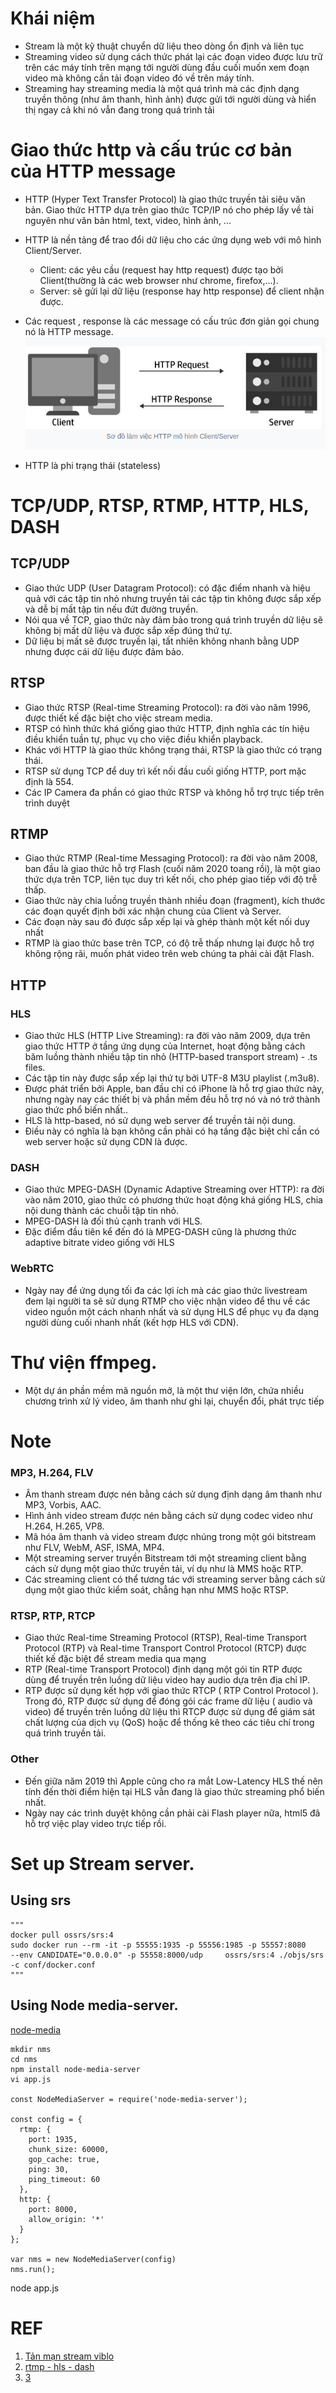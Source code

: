 # Khái niệm
+ Stream là một kỹ thuật chuyển dữ liệu theo dòng ổn định và liên tục
+ Streaming video sử dụng cách thức phát lại các đoạn video được lưu trữ trên các máy tính trên mạng tới người dùng đầu cuối muốn xem đoạn video mà không cần tải đoạn video đó về trên máy tính.
+ Streaming hay streaming media là một quá trình mà các định dạng truyền thông (như âm thanh, hình ảnh) được gửi tới người dùng và hiển thị ngay cả khi nó vẫn đang trong quá trình tải


# Giao thức http và cấu trúc cơ bản của HTTP message
+ HTTP (Hyper Text Transfer Protocol) là giao thức truyền tải siêu văn bản. Giao thức HTTP
dựa trên giao thức TCP/IP nó cho phép lấy về tài nguyên như văn bản html, text, video, hình ảnh, ...
+ HTTP là nền tảng để trao đổi dữ liệu cho các ứng dụng web với mô hình Client/Server.
    + Client: các yêu cầu (request hay http request) được tạo bởi Client(thường là các web browser như chrome, firefox,...).
    + Server: sẽ gửi lại dữ liệu (response hay http response) để client nhận được.
+ Các request , response là các message có cấu trúc đơn giản gọi chung nó là HTTP message.
![http](image/http_la_gi.png)

+ HTTP là phi trạng thái (stateless)

# TCP/UDP, RTSP, RTMP, HTTP, HLS, DASH
## TCP/UDP
+ Giao thức UDP (User Datagram Protocol): có đặc điểm nhanh và hiệu quả với các tập tin nhỏ nhưng truyền tải các tập tin không được sắp xếp và dễ bị mất tập tin nếu đứt đường truyền.
+ Nói qua về TCP, giao thức này đảm bảo trong quá trình truyền dữ liệu sẽ không bị mất dữ liệu và được sắp xếp đúng thứ tự.
+ Dữ liệu bị mất sẽ được truyền lại, tất nhiên không nhanh bằng UDP nhưng được cái dữ liệu được đảm bảo.

## RTSP
+ Giao thức RTSP (Real-time Streaming Protocol): ra đời vào năm 1996, được thiết kế đặc biệt cho việc stream media.
+ RTSP có hình thức khá giống giao thức HTTP, định nghĩa các tín hiệu điều khiển tuần tự, phục vụ cho việc điều khiển playback.
+ Khác với HTTP là giao thức không trạng thái, RTSP là giao thức có trạng thái.
+ RTSP sử dụng TCP để duy trì kết nối đầu cuối giống HTTP, port mặc định là 554.
+ Các IP Camera đa phần có giao thức RTSP và không hỗ trợ trực tiếp trên trình duyệt

## RTMP
+ Giao thức RTMP (Real-time Messaging Protocol): ra đời vào năm 2008, ban đầu là giao thức hỗ trợ Flash (cuối năm 2020 toang rồi), là một giao thức dựa trên TCP, liên tục duy trì kết nối, cho phép giao tiếp với độ trễ thấp.
+ Giao thức này chia luồng truyền thành nhiều đoạn (fragment), kích thước các đoạn quyết định bởi xác nhận chung của Client và Server.
+ Các đoạn này sau đó được sắp xếp lại và ghép thành một kết nối duy nhất
+ RTMP là giao thức base trên TCP, có độ trễ thấp nhưng lại được hỗ trợ không rộng rãi, muốn phát video trên web chúng ta phải cài đặt Flash.

## HTTP
### HLS
+ Giao thức HLS (HTTP Live Streaming): ra đời vào năm 2009, dựa trên giao thức HTTP ở tầng ứng dụng của Internet, hoạt động bằng cách băm luồng thành nhiều tập tin nhỏ (HTTP-based transport stream) - .ts files.
+ Các tập tin này được sắp xếp lại thứ tự bởi UTF-8 M3U playlist (.m3u8).
+ Được phát triển bởi Apple, ban đầu chỉ có iPhone là hỗ trợ giao thức này, nhưng ngày nay các thiết bị và phần mềm đều hỗ trợ nó và nó trở thành giao thức phổ biến nhất..
+ HLS là http-based, nó sử dụng web server để truyền tải nội dung.
+ Điều này có nghĩa là bạn không cần phải có hạ tầng đặc biệt chỉ cần có web server hoặc sử dụng CDN là được.

### DASH 
+ Giao thức MPEG-DASH (Dynamic Adaptive Streaming over HTTP): ra đời vào năm 2010, giao thức có phương thức hoạt động khá giống HLS, chia nội dung thành các chuỗi tập tin nhỏ.
+ MPEG-DASH là đối thủ cạnh tranh với HLS.
+ Đặc điểm đầu tiên kể đến đó là MPEG-DASH cũng là phương thức adaptive bitrate video giống với HLS

### WebRTC
+ Ngày nay để ứng dụng tối đa các lợi ích mà các giao thức livestream đem lại người ta sẽ sử dụng RTMP cho việc nhận video để thu về các video nguồn một cách nhanh nhất và sử dụng HLS để phục vụ đa dạng người dùng cuối nhanh nhất (kết hợp HLS với CDN).
# Thư viện ffmpeg.
+ Một dự án phần mềm mã nguồn mở, là một thư viện lớn, chứa nhiều chương trình xử lý video, âm thanh như ghi lại, chuyển đổi, phát trực tiếp


# Note 
### MP3, H.264, FLV
  + Âm thanh stream được nén bằng cách sử dụng định dạng âm thanh như MP3, Vorbis, AAC.
  + Hình ảnh video stream được nén bằng cách sử dụng codec video như H.264, H.265, VP8.
  + Mã hóa âm thanh và video stream được nhúng trong một gói bitstream như FLV, WebM, ASF, ISMA, MP4.
  + Một streaming server truyền Bitstream tới một streaming client bằng cách sử dụng một giao thức truyền tải, ví dụ như là MMS hoặc RTP.
  + Các streaming client có thể tương tác với streaming server bằng cách sử dụng một giao thức kiểm soát, chẳng hạn như MMS hoặc RTSP.
### RTSP, RTP, RTCP
+ Giao thức Real-time Streaming Protocol (RTSP), Real-time Transport Protocol (RTP) và Real-time Transport Control Protocol (RTCP) được thiết kế đặc biệt để stream media qua mạng
+ RTP (Real-time Transport Protocol) định dạng một gói tin RTP được dùng để truyền trên luồng dữ liệu video hay audio dựa trên địa chỉ IP.
+ RTP được sử dụng kết hợp với giao thức RTCP ( RTP Control Protocol ). Trong đó, RTP được sử dụng để đóng gói các frame dữ liệu ( audio và video) để truyền trên luồng dữ liệu thì RTCP được sử dụng để giám sát chất lượng của dịch vụ (QoS) hoặc để thống kê theo các tiêu chí trong quá trình truyền tải.
### Other
+ Đến giữa năm 2019 thì Apple cũng cho ra mắt Low-Latency HLS thế nên tính đến thời điểm hiện tại HLS vẫn đang là giao thức streaming phổ biến nhất.
+ Ngày nay các trình duyệt không cần phải cài Flash player nữa, html5 đã hỗ trợ việc play video trực tiếp rồi.


# Set up Stream server.
## Using srs
```commandline
"""
docker pull ossrs/srs:4
sudo docker run --rm -it -p 55555:1935 -p 55556:1985 -p 55557:8080     --env CANDIDATE="0.0.0.0" -p 55558:8000/udp     ossrs/srs:4 ./objs/srs -c conf/docker.conf
"""
```

## Using Node media-server.
[node-media](https://www.npmjs.com/package/node-media-server)
```commandline
mkdir nms
cd nms
npm install node-media-server
vi app.js

const NodeMediaServer = require('node-media-server');

const config = {
  rtmp: {
    port: 1935,
    chunk_size: 60000,
    gop_cache: true,
    ping: 30,
    ping_timeout: 60
  },
  http: {
    port: 8000,
    allow_origin: '*'
  }
};

var nms = new NodeMediaServer(config)
nms.run();
```
node app.js


# REF
1. [Tản mạn stream viblo](https://viblo.asia/p/tan-man-mot-chut-ve-ky-thuat-streaming-4P856q9BlY3)
2. [rtmp - hls - dash](https://sumuoi.mobi/rtmp-la-gi/)
3. [3](https://sites.google.com/site/embedded247/npcourse/tim-hieu-ky-thuat-video-streaming)
